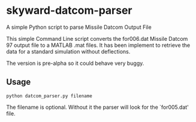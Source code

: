 # skyward-datcom-parser
A simple Python script to parse Missile Datcom Output File

This simple Command Line script converts the for006.dat Missile Datcom 97 output file to a MATLAB .mat files. It has been implement to retrieve the data for a standard simulation without deflections. 

The version is pre-alpha so it could behave very buggy. 

## Usage ##

```
python datcom_parser.py filename
```

The filename is optional. Without it the parser will look for the `for005.dat' file.
